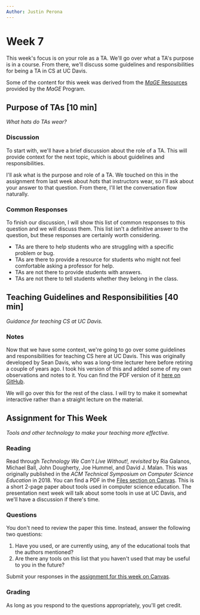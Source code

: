 ```yaml
---
Author: Justin Perona
---
```


# Week 7

This week's focus is on your role as a TA.
We'll go over what a TA's purpose is in a course.
From there, we'll discuss some guidelines and responsibilities for being a TA in CS at UC Davis.

Some of the content for this week was derived from the [*MaGE* Resources](https://sites.google.com/mtholyoke.edu/mage-training-curriculum/home) provided by the *MaGE* Program.

## Purpose of TAs [10 min]

*What hats do TAs wear?*

### Discussion

To start with, we'll have a brief discussion about the role of a TA.
This will provide context for the next topic, which is about guidelines and responsibilities.

I'll ask what is the purpose and role of a TA.
We touched on this in the assignment from last week about *hats* that instructors wear, so I'll ask about your answer to that question.
From there, I'll let the conversation flow naturally.

### Common Responses

To finish our discussion, I will show this list of common responses to this question and we will discuss them.
This list isn't a definitive answer to the question, but these responses are certainly worth considering.

* TAs are there to help students who are struggling with a specific problem or bug.
* TAs are there to provide a resource for students who might not feel comfortable asking a professor for help.
* TAs are not there to provide students with answers.
* TAs are not there to tell students whether they belong in the class.

## Teaching Guidelines and Responsibilities [40 min]

*Guidance for teaching CS at UC Davis.*

### Notes

Now that we have some context, we're going to go over some guidelines and responsibilities for teaching CS here at UC Davis.
This was originally developed by Sean Davis, who was a long-time lecturer here before retiring a couple of years ago.
I took his version of this and added some of my own observations and notes to it.
You can find the PDF version of it [here on GitHub](../notes/teaching-guidelines-responsibilities.pdf).

We will go over this for the rest of the class.
I will try to make it somewhat interactive rather than a straight lecture on the material.

## Assignment for This Week

*Tools and other technology to make your teaching more effective.*

### Reading

Read through *Technology We Can't Live Without!, revisited* by Ria Galanos, Michael Ball, John Dougherty, Joe Hummel, and David J. Malan.
This was originally published in the *ACM Technical Symposium on Computer Science Education* in 2018.
You can find a PDF in the [Files section on Canvas](https://canvas.ucdavis.edu/courses/356010/files/folder/Readings?preview=5837174).
This is a short 2-page paper about tools used in computer science education.
The presentation next week will talk about some tools in use at UC Davis, and we'll have a discussion if there's time.

### Questions

You don't need to review the paper this time.
Instead, answer the following two questions:

1. Have you used, or are currently using, any of the educational tools that the authors mentioned?
2. Are there any tools on this list that you haven't used that may be useful to you in the future?

Submit your responses in the [assignment for this week on Canvas](https://canvas.ucdavis.edu/courses/356010/assignments/310492).

### Grading

As long as you respond to the questions appropriately, you'll get credit.
